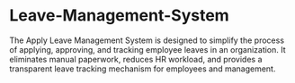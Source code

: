 # Leave-Management-System
The Apply Leave Management System is designed to simplify the process of applying,  approving, and tracking employee leaves in an organization. It eliminates manual paperwork,  reduces HR workload, and provides a transparent leave tracking mechanism for employees  and management. 
